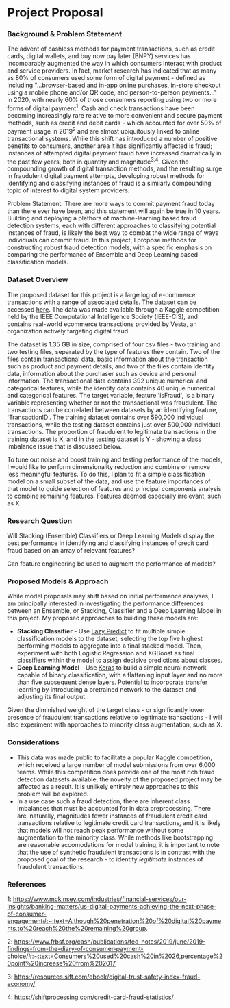 # **Project Proposal**
### Background & Problem Statement

The advent of cashless methods for payment transactions, such as credit cards, digital wallets, and buy now pay later (BNPY) services has incomparably augmented the way in which consumers interact with product and service providers. In fact, market research has indicated that as many as 80% of consumers used some form of digital payment - defined as including "...browser-based and in-app online purchases, in-store checkout using a mobile phone and/or QR code, and person-to-person payments..."  in 2020, with nearly 60% of those consumers reporting using two or more forms of digital payment<sup>1</sup>. Cash and check transactions have been becoming increasingly rare relative to more convenient and secure payment methods, such as credit and debit cards - which accounted for over 50% of payment usage in 2019<sup>2</sup> and are almost ubiquitously linked to online transactional systems. While this shift has introduced a number of positive benefits to consumers, another area it has significantly affected is fraud; instances of attempted digital payment fraud have increased dramatically in the past few years, both in quantity and magnitude<sup>3,4</sup>. Given the compounding growth of digital transaction methods, and the resulting surge in fraudulent digital payment attempts, developing robust methods for identifying and classifying instances of fraud is a similarly compounding topic of interest to digital system providers. 

Problem Statement: There are more ways to commit payment fraud today than there ever have been, and this statement will again be true in 10 years. Building and deploying a plethora of machine-learning based fraud detection systems, each with different approaches to classifying potential instances of fraud, is likely the best way to combat the wide range of ways individuals can commit fraud. In this project, I propose methods for constructing robust fraud detection models, with a specific emphasis on comparing the performance of Ensemble and Deep Learning based classification models. 

### Dataset Overview

The proposed dataset for this project is a large log of e-commerce transactions with a range of associated details. The dataset can be accessed [here](https://www.kaggle.com/competitions/ieee-fraud-detection/data). The data was made available through a Kaggle competition held by the IEEE Computational Intelligence Society (IEEE-CIS), and contains real-world ecommerce transactions provided by Vesta, an organization actively targeting digital fraud. 

The dataset is 1.35 GB in size, comprised of four csv files - two training and two testing files, separated by the type of features they contain. Two of the files contain transactional data, basic information about the transaction such as product and payment details, and two of the files contain identity data, information about the purchaser such as device and personal information. The transactional data contains 392 unique numerical and categorical features, while the identity data contains 40 unique numerical and categorical features. The target variable, feature 'isFraud', is a binary variable representing whether or not the transactional was fraudulent. The transactions can be correlated between datasets by an identifying feature, 'TransactionID'. The training dataset contains over 590,000 individual transactions, while the testing dataset contains just over 500,000 individual transactions. The proportion of fraudulent to legitimate transactions in the training dataset is X, and in the testing dataset is Y - showing a class imbalance issue that is discussed below. 

To tune out noise and boost training and testing performance of the models, I would like to perform dimensionality reduction and combine or remove less meaningful features. To do this, I plan to fit a simple classification model on a small subset of the data, and use the feature importances of that model to guide selection of features and principal components analysis to combine remaining features. Features deemed especially irrelevant, such as X

### Research Question

Will Stacking (Ensemble) Classifiers or Deep Learning Models display the best performance in identifying and classifying instances of credit card fraud based on an array of relevant features? 

Can feature engineering be used to augment the performance of models?

### Proposed Models & Approach

While model proposals may shift based on initial performance analyses, I am principally interested in investigating the performance differences between an Ensemble, or Stacking, Classifier and a Deep Learning Model in this project. My proposed approaches to building these models are: 

* **Stacking Classifier** - Use [Lazy Predict](https://lazypredict.readthedocs.io/en/latest/) to fit multiple simple classification models to the dataset, selecting the top five highest performing models to aggregate into a final stacked model. Then, experiment with both Logistic Regression and XGBoost as final classifiers within the model to assign decisive predictions about classes. 
*  **Deep Learning Model** - Use [Keras](https://keras.io/) to build a simple neural network capable of binary classification, with a flattening input layer and no more than five subsequent dense layers. Potential to incorporate transfer learning by introducing a pretrained network to the dataset and adjusting its final output. 

Given the diminished weight of the target class - or significantly lower presence of fraudulent transactions relative to legitimate transactions - I will also experiment with approaches to minority class augmentation, such as X.

### Considerations

* This data was made public to facilitate a popular Kaggle competition, which received a large number of model submissions from over 6,000 teams. While this competition does provide one of the most rich fraud detection datasets available, the novelty of the proposed project may be affected as a result. It is unlikely entirely new approaches to this problem will be explored.
* In a use case such a fraud detection, there are inherent class imbalances that must be accounted for in data preprocessing. There are, naturally, magnitudes fewer instances of fraudulent credit card transactions relative to legitimate credit card transactions, and it is likely that models will not reach peak performance without some augmentation to the minority class. While methods like bootstrapping are reasonable accomodations for model training, it is important to note that the use of synthetic fraudulent transactions is in contrast with the proposed goal of the research - to identify *legitimate* instances of fraudulent transactions. 

### References

1: https://www.mckinsey.com/industries/financial-services/our-insights/banking-matters/us-digital-payments-achieving-the-next-phase-of-consumer-engagement#:~:text=Although%20penetration%20of%20digital%20payments,to%20reach%20the%20remaining%20group.

2: https://www.frbsf.org/cash/publications/fed-notes/2019/june/2019-findings-from-the-diary-of-consumer-payment-choice/#:~:text=Consumers%20used%20cash%20in%2026,percentage%20point%20increase%20from%202017

3: https://resources.sift.com/ebook/digital-trust-safety-index-fraud-economy/

4: https://shiftprocessing.com/credit-card-fraud-statistics/
